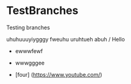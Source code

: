 # TestBranches
Testing branches

uhuhuuuyiygggy
fweuhu uruhtueh 
abuh
/ Hello

* ewwwfewf
* wwwgggee

* [four] (https://www.youtube.com/)
